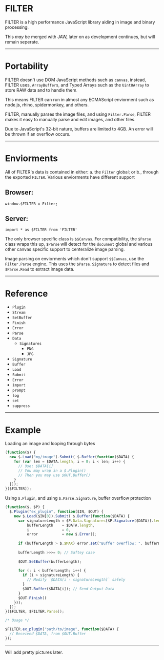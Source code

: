 # FILTER
FILTER is a high performance JavaScript library aiding in image and binary processing.

This *may* be merged with JAW, later on as development continues, but will remain seperate.

---
# Portability

FILTER doesn't use DOM JavaScript methods such as `canvas`, instead, FILTER uses, `ArrayBuffer`s, and Typed Arrays such as the `Uint8Array` to store RAW data and to handle them.

This means FILTER can run in almost any ECMAScript enviorment such as node.js, rhino, spidermonkey, and others.

FILTER, manually parses the image files, and using `Filter.Parse`, FILTER makes it easy to manually parse and edit images, and other files.

Due to JavaScript's 32-bit nature, buffers are limited to 4GB. An error will be thrown if an overflow occurs.

---
# Enviorments

All of FILTER's data is contained in either: a. the `Filter` global; or b., through the exported `FILTER`. Various enviorments have different support

## Browser:

    window.$FILTER = Filter;
    
## Server:

    import * as $FILTER from 'FILTER'

The only browser specific class is `$$Canvas`. For compatibility, the `$Parse` class wraps this up, `$Parse` will detect for the `document` global and various other canvas specific support to centeralize image parsing.

Image parsing on enviorments which don't support `$$Canvas`, use the `Filter.Parse` engine. This uses the `$Parse.Signature` to detect files and `$Parse.Read` to extract image data.

---
# Reference

 - `Plugin`
 - `Stream`
  - `SetBuffer`
  - `Finish`
  - `Error`
 - `Parse`
  - `Data`
    - `Signatures`
      - `PNG`
      - `JPG`
  - `Signature`
 - `Buffer`
 - `Load`
  - `Submit`
 - `Error`
  - `import`
  - `prompt`
  - `log`
  - `set`
  - `suppress`

---
# Example

Loading an image and looping through bytes

```js
(function($) {
  new $.Load("my/image").Submit( $.Buffer(function($DATA) {
    for (var len = $DATA.length, i = 0; i < len; i++) {
      // Use: $DATA[i]
      // You may wrap in a $.Plugin()
      // Then you may use $OUT.Buffer()
    }
  }));
}($FILTER));
```

Using `$.Plugin`, and using `$.Parse.Signature`, buffer overflow protection

```js
(function($, $P) {
  $.Plugin("ex_plugin", function($IN, $OUT) {
    new $.Load($IN[0]).Submit( $.Buffer(function($DATA) {
      var signatureLength = $P.Data.Signatures[$P.Signature($DATA)].length,
          bufferLength    = $DATA.length,
          i               = 0,
          error           = new $.Error();
      
      if (bufferLength > $.$MAX) error.set("Buffer overflow: ", bufferLength).log();
      
      bufferLength >>>= 0; // Saftey case
      
      $OUT.SetBuffer(bufferLength);
      
      for (; i < bufferLength; i++) {
        if (i > signatureLength) {
          // Modify `$DATA[i - signatureLength]` safely
        }
        $OUT.Buffer($DATA[i]); // Send Output Data
      }
      $OUT.Finish()
    }));
  });
}($FILTER, $FILTER.Parse));

/* Usage */

$FILTER.ex_plugin("path/to/image", function($DATA) {
  // Received $DATA, from $OUT.Buffer
});

```

---

Will add pretty pictures later.
